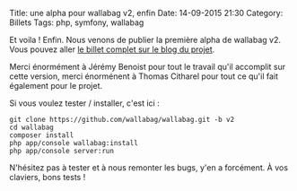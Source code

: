 Title: une alpha pour wallabag v2, enfin
Date: 14-09-2015 21:30
Category: Billets
Tags: php, symfony, wallabag

Et voila ! Enfin. Nous venons de publier la première alpha de wallabag v2. Vous pouvez aller [le billet complet sur le blog du projet](https://www.wallabag.org/blog/2015/09/14/wallabag-v2-alpha-finally).

Merci énormément à Jérémy Benoist pour tout le travail qu'il accomplit sur cette version, merci énorménent à Thomas Citharel pour tout ce qu'il fait également pour le projet.

Si vous voulez tester / installer, c'est ici :

    git clone https://github.com/wallabag/wallabag.git -b v2
    cd wallabag
    composer install
    php app/console wallabag:install
    php app/console server:run

N'hésitez pas à tester et à nous remonter les bugs, y'en a forcément. À vos claviers, bons tests !
